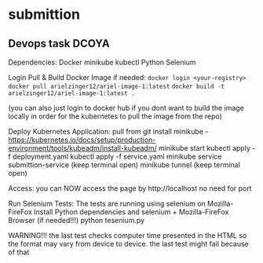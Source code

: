 # submittion
Devops task DCOYA
-----------------

Dependencies:
  Docker
  minikube
  kubectl
  Python
  Selenium

Login Pull & Build Docker Image if needed:
  ``` docker login <your-registry> ```
  ``` docker pull arielzinger12/ariel-image-1:latest ```
  ``` docker build -t arielzinger12/ariel-image-1:latest . ```
  
(you can also just login to docker hub if you dont want to build the image locally in order for the kubernetes to pull the image from the repo)

Deploy Kubernetes Application:
  pull from git
  install minikube - https://kubernetes.io/docs/setup/production-environment/tools/kubeadm/install-kubeadm/
  minikube start
  kubectl apply -f deployment.yaml
  kubectl apply -f service.yaml
  minikube service submittion-service (keep terminal open)
  minikube tunnel (keep terminal open)

Access: 
you can NOW access the page by http://localhost no need for port

Run Selenium Tests:
The tests are running using selenium on Mozilla-FireFox
Install Python dependencies and selenium + Mozilla-FireFox Browser (if needed!!!)
  python tesenium.py


WARNING!!!
the last test checks computer time presented in the HTML so the format may vary from device to device. the last test might fail because of that
